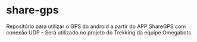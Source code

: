 # share-gps
Repositório para utilizar o GPS do android a partir do APP ShareGPS com conexão UDP - Será utilizado no projeto do Trekking da equipe Omegabots 
